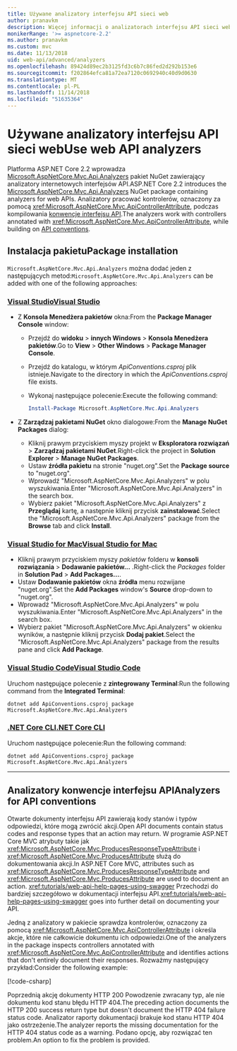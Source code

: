 ```yaml
---
title: Używane analizatory interfejsu API sieci web
author: pranavkm
description: Więcej informacji o analizatorach interfejsu API sieci web w Microsoft.AspNetCore.Mvc.Api.Analyzers.
monikerRange: '>= aspnetcore-2.2'
ms.author: pranavkm
ms.custom: mvc
ms.date: 11/13/2018
uid: web-api/advanced/analyzers
ms.openlocfilehash: 89424d89ec2b3125fd3c6b7c86fed2d292b153e6
ms.sourcegitcommit: f202864efca81a72ea7120c0692940c40d9d0630
ms.translationtype: MT
ms.contentlocale: pl-PL
ms.lasthandoff: 11/14/2018
ms.locfileid: "51635364"
---
```

# <a name="use-web-api-analyzers"></a><span data-ttu-id="6f643-103">Używane analizatory interfejsu API sieci web</span><span class="sxs-lookup"><span data-stu-id="6f643-103">Use web API analyzers</span></span>

<span data-ttu-id="6f643-104">Platforma ASP.NET Core 2.2 wprowadza [Microsoft.AspNetCore.Mvc.Api.Analyzers](https://www.nuget.org/packages/Microsoft.AspNetCore.Mvc.Api.Analyzers) pakiet NuGet zawierający analizatory internetowych interfejsów API.</span><span class="sxs-lookup"><span data-stu-id="6f643-104">ASP.NET Core 2.2 introduces the [Microsoft.AspNetCore.Mvc.Api.Analyzers](https://www.nuget.org/packages/Microsoft.AspNetCore.Mvc.Api.Analyzers) NuGet package containing analyzers for web APIs.</span></span> <span data-ttu-id="6f643-105">Analizatory pracować kontrolerów, oznaczony za pomocą <xref:Microsoft.AspNetCore.Mvc.ApiControllerAttribute>, podczas kompilowania [konwencje interfejsu API](xref:web-api/advanced/conventions).</span><span class="sxs-lookup"><span data-stu-id="6f643-105">The analyzers work with controllers annotated with <xref:Microsoft.AspNetCore.Mvc.ApiControllerAttribute>, while building on [API conventions](xref:web-api/advanced/conventions).</span></span>

## <a name="package-installation"></a><span data-ttu-id="6f643-106">Instalacja pakietu</span><span class="sxs-lookup"><span data-stu-id="6f643-106">Package installation</span></span>

<span data-ttu-id="6f643-107">`Microsoft.AspNetCore.Mvc.Api.Analyzers` można dodać jeden z następujących metod:</span><span class="sxs-lookup"><span data-stu-id="6f643-107">`Microsoft.AspNetCore.Mvc.Api.Analyzers` can be added with one of the following approaches:</span></span>

### <a name="visual-studiotabvisual-studio"></a>[<span data-ttu-id="6f643-108">Visual Studio</span><span class="sxs-lookup"><span data-stu-id="6f643-108">Visual Studio</span></span>](#tab/visual-studio)

* <span data-ttu-id="6f643-109">Z **Konsola Menedżera pakietów** okna:</span><span class="sxs-lookup"><span data-stu-id="6f643-109">From the **Package Manager Console** window:</span></span>
  * <span data-ttu-id="6f643-110">Przejdź do **widoku** > **innych Windows** > **Konsola Menedżera pakietów**.</span><span class="sxs-lookup"><span data-stu-id="6f643-110">Go to **View** > **Other Windows** > **Package Manager Console**.</span></span>
  * <span data-ttu-id="6f643-111">Przejdź do katalogu, w którym *ApiConventions.csproj* plik istnieje.</span><span class="sxs-lookup"><span data-stu-id="6f643-111">Navigate to the directory in which the *ApiConventions.csproj* file exists.</span></span>
  * <span data-ttu-id="6f643-112">Wykonaj następujące polecenie:</span><span class="sxs-lookup"><span data-stu-id="6f643-112">Execute the following command:</span></span>

    ```powershell
    Install-Package Microsoft.AspNetCore.Mvc.Api.Analyzers
    ```

* <span data-ttu-id="6f643-113">Z **Zarządzaj pakietami NuGet** okno dialogowe:</span><span class="sxs-lookup"><span data-stu-id="6f643-113">From the **Manage NuGet Packages** dialog:</span></span>
  * <span data-ttu-id="6f643-114">Kliknij prawym przyciskiem myszy projekt w **Eksploratora rozwiązań** > **Zarządzaj pakietami NuGet**.</span><span class="sxs-lookup"><span data-stu-id="6f643-114">Right-click the project in **Solution Explorer** > **Manage NuGet Packages**.</span></span>
  * <span data-ttu-id="6f643-115">Ustaw **źródła pakietu** na stronie "nuget.org".</span><span class="sxs-lookup"><span data-stu-id="6f643-115">Set the **Package source** to "nuget.org".</span></span>
  * <span data-ttu-id="6f643-116">Wprowadź "Microsoft.AspNetCore.Mvc.Api.Analyzers" w polu wyszukiwania.</span><span class="sxs-lookup"><span data-stu-id="6f643-116">Enter "Microsoft.AspNetCore.Mvc.Api.Analyzers" in the search box.</span></span>
  * <span data-ttu-id="6f643-117">Wybierz pakiet "Microsoft.AspNetCore.Mvc.Api.Analyzers" z **Przeglądaj** kartę, a następnie kliknij przycisk **zainstalować**.</span><span class="sxs-lookup"><span data-stu-id="6f643-117">Select the "Microsoft.AspNetCore.Mvc.Api.Analyzers" package from the **Browse** tab and click **Install**.</span></span>

### <a name="visual-studio-for-mactabvisual-studio-mac"></a>[<span data-ttu-id="6f643-118">Visual Studio for Mac</span><span class="sxs-lookup"><span data-stu-id="6f643-118">Visual Studio for Mac</span></span>](#tab/visual-studio-mac)

* <span data-ttu-id="6f643-119">Kliknij prawym przyciskiem myszy *pakietów* folderu w **konsoli rozwiązania** > **Dodawanie pakietów...** .</span><span class="sxs-lookup"><span data-stu-id="6f643-119">Right-click the *Packages* folder in **Solution Pad** > **Add Packages...**.</span></span>
* <span data-ttu-id="6f643-120">Ustaw **Dodawanie pakietów** okna **źródła** menu rozwijane "nuget.org".</span><span class="sxs-lookup"><span data-stu-id="6f643-120">Set the **Add Packages** window's **Source** drop-down to "nuget.org".</span></span>
* <span data-ttu-id="6f643-121">Wprowadź "Microsoft.AspNetCore.Mvc.Api.Analyzers" w polu wyszukiwania.</span><span class="sxs-lookup"><span data-stu-id="6f643-121">Enter "Microsoft.AspNetCore.Mvc.Api.Analyzers" in the search box.</span></span>
* <span data-ttu-id="6f643-122">Wybierz pakiet "Microsoft.AspNetCore.Mvc.Api.Analyzers" w okienku wyników, a następnie kliknij przycisk **Dodaj pakiet**.</span><span class="sxs-lookup"><span data-stu-id="6f643-122">Select the "Microsoft.AspNetCore.Mvc.Api.Analyzers" package from the results pane and click **Add Package**.</span></span>

### <a name="visual-studio-codetabvisual-studio-code"></a>[<span data-ttu-id="6f643-123">Visual Studio Code</span><span class="sxs-lookup"><span data-stu-id="6f643-123">Visual Studio Code</span></span>](#tab/visual-studio-code)

<span data-ttu-id="6f643-124">Uruchom następujące polecenie z **zintegrowany Terminal**:</span><span class="sxs-lookup"><span data-stu-id="6f643-124">Run the following command from the **Integrated Terminal**:</span></span>

```console
dotnet add ApiConventions.csproj package Microsoft.AspNetCore.Mvc.Api.Analyzers
```

### <a name="net-core-clitabnetcore-cli"></a>[<span data-ttu-id="6f643-125">.NET Core CLI</span><span class="sxs-lookup"><span data-stu-id="6f643-125">.NET Core CLI</span></span>](#tab/netcore-cli)

<span data-ttu-id="6f643-126">Uruchom następujące polecenie:</span><span class="sxs-lookup"><span data-stu-id="6f643-126">Run the following command:</span></span>

```console
dotnet add ApiConventions.csproj package Microsoft.AspNetCore.Mvc.Api.Analyzers
```

---

## <a name="analyzers-for-api-conventions"></a><span data-ttu-id="6f643-127">Analizatory konwencje interfejsu API</span><span class="sxs-lookup"><span data-stu-id="6f643-127">Analyzers for API conventions</span></span>

<span data-ttu-id="6f643-128">Otwarte dokumenty interfejsu API zawierają kody stanów i typów odpowiedzi, które mogą zwrócić akcji.</span><span class="sxs-lookup"><span data-stu-id="6f643-128">Open API documents contain status codes and response types that an action may return.</span></span> <span data-ttu-id="6f643-129">W programie ASP.NET Core MVC atrybuty takie jak <xref:Microsoft.AspNetCore.Mvc.ProducesResponseTypeAttribute> i <xref:Microsoft.AspNetCore.Mvc.ProducesAttribute> służą do dokumentowania akcji.</span><span class="sxs-lookup"><span data-stu-id="6f643-129">In ASP.NET Core MVC, attributes such as <xref:Microsoft.AspNetCore.Mvc.ProducesResponseTypeAttribute> and <xref:Microsoft.AspNetCore.Mvc.ProducesAttribute> are used to document an action.</span></span> <span data-ttu-id="6f643-130"><xref:tutorials/web-api-help-pages-using-swagger> Przechodzi do bardziej szczegółowo w dokumentacji interfejsu API.</span><span class="sxs-lookup"><span data-stu-id="6f643-130"><xref:tutorials/web-api-help-pages-using-swagger> goes into further detail on documenting your API.</span></span>

<span data-ttu-id="6f643-131">Jedną z analizatory w pakiecie sprawdza kontrolerów, oznaczony za pomocą <xref:Microsoft.AspNetCore.Mvc.ApiControllerAttribute> i określa akcje, które nie całkowicie dokumentu ich odpowiedzi.</span><span class="sxs-lookup"><span data-stu-id="6f643-131">One of the analyzers in the package inspects controllers annotated with <xref:Microsoft.AspNetCore.Mvc.ApiControllerAttribute> and identifies actions that don't entirely document their responses.</span></span> <span data-ttu-id="6f643-132">Rozważmy następujący przykład:</span><span class="sxs-lookup"><span data-stu-id="6f643-132">Consider the following example:</span></span>

[!code-csharp[](conventions/sample/Controllers/ContactsController.cs?name=missing404docs&highlight=9)]

<span data-ttu-id="6f643-133">Poprzednią akcję dokumenty HTTP 200 Powodzenie zwracany typ, ale nie dokumentu kod stanu błędu HTTP 404.</span><span class="sxs-lookup"><span data-stu-id="6f643-133">The preceding action documents the HTTP 200 success return type but doesn't document the HTTP 404 failure status code.</span></span> <span data-ttu-id="6f643-134">Analizator raporty dokumentacji brakuje kod stanu HTTP 404 jako ostrzeżenie.</span><span class="sxs-lookup"><span data-stu-id="6f643-134">The analyzer reports the missing documentation for the HTTP 404 status code as a warning.</span></span> <span data-ttu-id="6f643-135">Podano opcję, aby rozwiązać ten problem.</span><span class="sxs-lookup"><span data-stu-id="6f643-135">An option to fix the problem is provided.</span></span>
